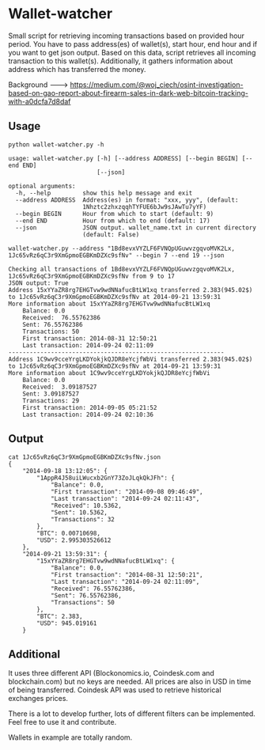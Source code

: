 # Wallet-watcher
Small script for retrieving incoming transactions based on provided hour period.
You have to pass address(es) of wallet(s), start hour, end hour and if you want to get json output.
Based on this data, script retrieves all incoming transaction to this wallet(s). Additionally, it gathers information about address which has transferred the money.

Background ---> https://medium.com/@woj_ciech/osint-investigation-based-on-gao-report-about-firearm-sales-in-dark-web-bitcoin-tracking-with-a0dcfa7d8daf

## Usage
```
python wallet-watcher.py -h

usage: wallet-watcher.py [-h] [--address ADDRESS] [--begin BEGIN] [--end END]
                         [--json]

optional arguments:
  -h, --help         show this help message and exit
  --address ADDRESS  Address(es) in format: "xxx, yyy", (default:
                     1Nhztc2zhxzqqhTYFUE6bJw9sJAwTu7yYF)
  --begin BEGIN      Hour from which to start (default: 9)
  --end END          Hour from which to end (default: 17)
  --json             JSON output. wallet_name.txt in current directory
                     (default: False)
```

```
wallet-watcher.py --address "1Bd8evxVYZLF6FVNQpUGuwvzgqvoMVK2Lx, 1Jc65vRz6qC3r9XmGpmoEGBKmDZXc9sfNv" --begin 7 --end 19 --json

Checking all transactions of 1Bd8evxVYZLF6FVNQpUGuwvzgqvoMVK2Lx, 1Jc65vRz6qC3r9XmGpmoEGBKmDZXc9sfNv from 9 to 17
JSON output: True
Address 15xYYaZR8rg7EHGTvw9wdNNafucBtLW1xq transferred 2.383(945.02$) to 1Jc65vRz6qC3r9XmGpmoEGBKmDZXc9sfNv at 2014-09-21 13:59:31
More information about 15xYYaZR8rg7EHGTvw9wdNNafucBtLW1xq
	Balance: 0.0
	Received:  76.55762386
	Sent: 76.55762386
	Transactions: 50
	First transaction: 2014-08-31 12:50:21
	Last transaction: 2014-09-24 02:11:09
-------------------------------------------------------------
Address 1C9wv9cceYrgLKDYokjkQJDR8eYcjfWbVi transferred 2.383(945.02$) to 1Jc65vRz6qC3r9XmGpmoEGBKmDZXc9sfNv at 2014-09-21 13:59:31
More information about 1C9wv9cceYrgLKDYokjkQJDR8eYcjfWbVi
	Balance: 0.0
	Received:  3.09187527
	Sent: 3.09187527
	Transactions: 29
	First transaction: 2014-09-05 05:21:52
	Last transaction: 2014-09-24 02:10:36
```
## Output
```
cat 1Jc65vRz6qC3r9XmGpmoEGBKmDZXc9sfNv.json
{
    "2014-09-18 13:12:05": {
        "1AppR4J58uiLWucxb2GnY73ZoJLqkQkJFh": {
            "Balance": 0.0, 
            "First transaction": "2014-09-08 09:46:49", 
            "Last transaction": "2014-09-24 02:11:43", 
            "Received": 10.5362, 
            "Sent": 10.5362, 
            "Transactions": 32
        }, 
        "BTC": 0.00710698, 
        "USD": 2.995303526612
    }, 
    "2014-09-21 13:59:31": {
        "15xYYaZR8rg7EHGTvw9wdNNafucBtLW1xq": {
            "Balance": 0.0, 
            "First transaction": "2014-08-31 12:50:21", 
            "Last transaction": "2014-09-24 02:11:09", 
            "Received": 76.55762386, 
            "Sent": 76.55762386, 
            "Transactions": 50
        }, 
        "BTC": 2.383, 
        "USD": 945.019161
    }
```

## Additional
It uses three different API (Blockonomics.io, Coindesk.com and blockchain.com) but no keys are needed. All prices are also in USD in time of being transferred. Coindesk API was used to retrieve historical exchanges prices.

There is a lot to develop further, lots of different filters can be implemented. Feel free to use it and contribute.

Wallets in example are totally random.
